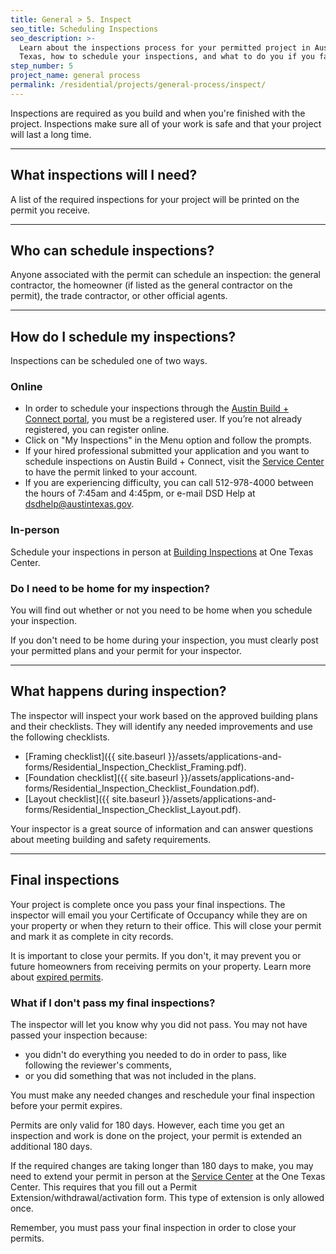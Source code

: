 ```yaml
---
title: General > 5. Inspect
seo_title: Scheduling Inspections
seo_description: >-
  Learn about the inspections process for your permitted project in Austin,
  Texas, how to schedule your inspections, and what to do you if you fail.
step_number: 5
project_name: general process
permalink: /residential/projects/general-process/inspect/
---
```



Inspections are required as you build and when you're finished with the project. Inspections make sure all of your work is safe and that your project will last a long time.

---

## What inspections will I need?

A list of the required inspections for your project will be printed on the permit you receive.

---

## Who can schedule inspections?

Anyone associated with the permit can schedule an inspection: the general contractor, the homeowner (if listed as the general contractor on the permit), the trade contractor, or other official agents.

---

## How do I schedule my inspections?

Inspections can be scheduled one of two ways.

### Online

* In order to schedule your inspections through the [Austin Build + Connect portal](https://abc.austintexas.gov/web/permit/index), you must be a registered user. If you’re not already registered, you can register online.
* Click on "My Inspections" in the Menu option and follow the prompts.
* If your hired professional submitted your application and you want to schedule inspections on Austin Build + Connect, visit the [Service Center](/residential/resources/contact/#service-center) to have the permit linked to your account.
* If you are experiencing difficulty, you can call 512-978-4000 between the hours of 7:45am and 4:45pm, or e-mail DSD Help at [&#100;&#115;&#100;&#104;&#101;&#108;&#112;&#064;&#097;&#117;&#115;&#116;&#105;&#110;&#116;&#101;&#120;&#097;&#115;&#046;&#103;&#111;&#118;](&#109;&#097;&#105;&#108;&#116;&#111;:&#100;&#115;&#100;&#104;&#101;&#108;&#112;&#064;&#097;&#117;&#115;&#116;&#105;&#110;&#116;&#101;&#120;&#097;&#115;&#046;&#103;&#111;&#118;).

### In-person

Schedule your inspections in person at [Building Inspections](/residential/resources/contact/#building-inspections) at One Texas Center.

### Do I need to be home for my inspection?

You will find out whether or not you need to be home when you schedule your inspection.

If you don't need to be home during your inspection, you must clearly post your permitted plans and your permit for your inspector.

---

## What happens during inspection?

The inspector will inspect your work based on the approved building plans and their checklists. They will identify any needed improvements and use the following checklists.

* [Framing checklist]({{ site.baseurl }}/assets/applications-and-forms/Residential_Inspection_Checklist_Framing.pdf).
* [Foundation checklist]({{ site.baseurl }}/assets/applications-and-forms/Residential_Inspection_Checklist_Foundation.pdf).
* [Layout checklist]({{ site.baseurl }}/assets/applications-and-forms/Residential_Inspection_Checklist_Layout.pdf).

Your inspector is a great source of information and can answer questions about meeting building and safety requirements.

---

## Final inspections

Your project is complete once you pass your final inspections. The inspector will email you your Certificate of Occupancy while they are on your property or when they return to their office. This will close your permit and mark it as complete in city records.

It is important to close your permits. If you don't, it may prevent you or future homeowners from receiving permits on your property. Learn more about [expired permits](/residential/residential-toolkit/can-i-get-a-permit/).

### What if I don't pass my final inspections?

The inspector will let you know why you did not pass. You may not have passed your inspection because:

* you didn't do everything you needed to do in order to pass, like following the reviewer's comments,
* or you did something that was not included in the plans.

You must make any needed changes and reschedule your final inspection before your permit expires.

Permits are only valid for 180 days. However, each time you get an inspection and work is done on the project, your permit is extended an additional 180 days.

If the required changes are taking longer than 180 days to make, you may need to extend your permit in person at the [Service Center](/residential/resources/contact/#service-center) at the One Texas Center. This requires that you fill out a Permit Extension/withdrawal/activation form. This type of extension is only allowed once.

Remember, you must pass your final inspection in order to close your permits.